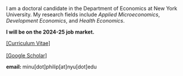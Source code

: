 
I am a doctoral candidate in the Department of Economics at New York University. 
My research fields include *Applied Microeconomics*, *Development Economics*, and *Health Economics*. 


<b> I will be on the 2024-25 job market. </b>
<!-- My broad research interests are in studying health and socio-economic choices/outcomes of individuals in developing countries, as well as the role of norms, identities, political economy or psychology in shaping them. -->


<a href="Files/PhilipMinu_CV.pdf">[Curriculum Vitae]</a>
<br>
<br><a href="https://scholar.google.com/citations?user=yqwUdjkAAAAJ&hl=en">[Google Scholar]</a>
<br>
<p> <b> email: </b> minu[dot]philip[at]nyu[dot]edu </p>






